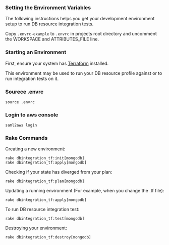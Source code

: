 ### Setting the Environment Variables

The following instructions helps you get your development environment setup to run DB resource integration tests.

Copy `.envrc-example` to `.envrc` in projects root directory and uncomment the WORKSPACE and ATTRIBUTES_FILE line.

### Starting an Environment

First, ensure your system has [Terraform](https://www.terraform.io/intro/getting-started/install.html) installed.

This environment may be used to run your DB resource profile against or to run integration tests on it.

### Sourece .envrc

`source .envrc`

### Login to aws console

`saml2aws login`

### Rake Commands

Creating a new environment:

```shell
rake dbintegration_tf:init[mongodb]
rake dbintegration_tf:apply[mongodb]
```

Checking if your state has diverged from your plan:

```shell
rake dbintegration_tf:plan[mongodb]
```

Updating a running environment (For example, when you change the .tf file):

```shell
rake dbintegration_tf:apply[mongodb]
```

To run DB resource integration test:

```shell
rake dbintegration_tf:test[mongodb]
```

Destroying your environment:

```shell
rake dbintegration_tf:destroy[mongodb]
```
